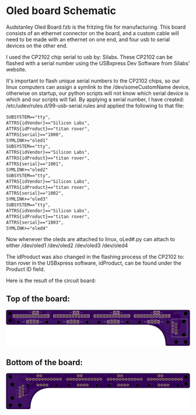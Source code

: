 # Oled board Schematic 
Audstanley Oled Board.fzb
is the fritzing file for manufacturing.  This board consists of an ethernet connector on the board,
and a custom cable will need to be made with an ethernet on one end, and four usb to serial devices on the other end.

I used the CP2102 chip serial to usb by: Silabs.
These CP2102 can be flashed with a serial number using the USBxpress Dev Software from Silabs' website.

It's important to flash unique serial numbers to the CP2102 chips, so our linux computers can assign a symlink
to the /dev/someCustomName device, otherwise on startup, our python scripts will not know which serial device is which
and our scripts will fail. By applying a serial number, I have created: 
/etc/udev/rules.d/99-usb-serial.rules
and applied the following to that file:

```
SUBSYSTEM=="tty",
ATTRS{idVendor}=="Silicon Labs",
ATTRS{idProduct}=="titan rover",
ATTRS{serial}=="1000",
SYMLINK+="oled1"
SUBSYSTEM=="tty",
ATTRS{idVendor}=="Silicon Labs",
ATTRS{idProduct}=="titan rover",
ATTRS{serial}=="1001",
SYMLINK+="oled2"
SUBSYSTEM=="tty",
ATTRS{idVendor}=="Silicon Labs",
ATTRS{idProduct}=="titan rover",
ATTRS{serial}=="1002",
SYMLINK+="oled3"
SUBSYSTEM=="tty",
ATTRS{idVendor}=="Silicon Labs",
ATTRS{idProduct}=="titan rover",
ATTRS{serial}=="1003",
SYMLINK+="oled4"
```

Now whenever the oleds are attached to linux, oLed#.py  can attach to either 
/dev/oled1
/dev/oled2
/dev/oled3
/dev/oled4

The idProduct was also changed in the flashing process of the CP2102 to: titan rover
in the USBxpress software, idProduct, can be found under the Product ID field.


Here is the result of the circuit board:

## Top of the board:
![circuit board top](https://raw.githubusercontent.com/CSUFTitanRover/TitanRover2018/master/rover/core/servers/oLed/schematic/oLed_top.png)


## Bottom of the board:
![circuit board bottom](https://raw.githubusercontent.com/CSUFTitanRover/TitanRover2018/master/rover/core/servers/oLed/schematic/oLed_bottom.png)
